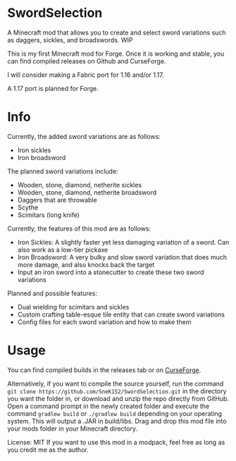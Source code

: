 # SwordSelection
 A Minecraft mod that allows you to create and select sword variations such as daggers, sickles, and broadswords. WIP

This is my first Minecraft mod for Forge. Once it is working and stable, you can find compiled releases on Github and CurseForge.

I will consider making a Fabric port for 1.16 and/or 1.17.

A 1.17 port is planned for Forge.

# Info

Currently, the added sword variations are as follows:
- Iron sickles
- Iron broadsword

The planned sword variations include: 
- Wooden, stone, diamond, netherite sickles
- Wooden, stone, diamond, netherite broadsword
- Daggers that are throwable
- Scythe
- Scimitars (long knife)

Currently, the features of this mod are as follows:
- Iron Sickles: A slightly faster yet less damaging variation of a sword. Can also work as a low-tier pickaxe
- Iron Broadsword: A very bulky and slow sword variation that does much more damage, and also knocks back the target
- Input an iron sword into a stonecutter to create these two sword variations

Planned and possible features:
- Dual wielding for scimitars and sickles
- Custom crafting table-esque tile entity that can create sword variations
- Config files for each sword variation and how to make them

# Usage

You can find compiled builds in the releases tab or on [CurseForge](https://www.curseforge.com/members/snek_152/projects). 

Alternatively, if you want to compile the source yourself, run the command `git clone https://github.com/SneK152/SwordSelection.git` in the directory you want the folder in, or download and unzip the repo directly from GitHub. Open a command prompt in the newly created folder and execute the command `gradlew build` or `./gradlew build` depending on your operating system. This will output a .JAR in build/libs. Drag and drop this mod file into your mods folder in your Minecraft directory.

License: MIT
If you want to use this mod in a modpack, feel free as long as you credit me as the author.
